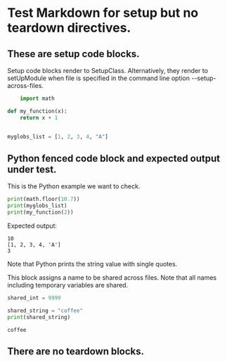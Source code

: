 # Test Markdown for setup but no teardown directives.

## These are setup code blocks.

Setup code blocks render to SetupClass.
Alternatively, they render to setUpModule when file is
specified in the command line option --setup-across-files.

<!--phmutest-setup-->
```python
    import math
```
<!--phmutest-setup-->
```python
def my_function(x):
    return x + 1


myglobs_list = [1, 2, 3, 4, "A"]
```

## Python fenced code block and expected output under test.

This is the Python example we want to check.

```python
print(math.floor(10.7))
print(myglobs_list)
print(my_function(2))
```

Expected output:
```
10
[1, 2, 3, 4, 'A']
3
```
Note that Python prints the string value with single quotes.

This block assigns a name to be shared across files.
Note that all names including temporary variables are shared.
```python
shared_int = 9999
```

```python
shared_string = "coffee"
print(shared_string)
```

```
coffee
```
## There are no teardown blocks.

